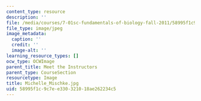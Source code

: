 ```yaml
---
content_type: resource
description: ''
file: /media/courses/7-01sc-fundamentals-of-biology-fall-2011/58995f1c9c7ee330321018ae262234c5_Michelle_Mischke.jpg
file_type: image/jpeg
image_metadata:
  caption: ''
  credit: ''
  image-alt: ''
learning_resource_types: []
ocw_type: OCWImage
parent_title: Meet the Instructors
parent_type: CourseSection
resourcetype: Image
title: Michelle_Mischke.jpg
uid: 58995f1c-9c7e-e330-3210-18ae262234c5
---
```

